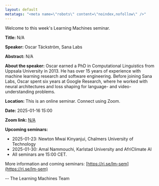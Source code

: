 ```yaml
---
layout: default
metatags: "<meta name=\"robots\" content=\"noindex,nofollow\" />"
---
```

 
Welcome to this week's Learning Machines seminar.

**Title:** N/A

**Speaker:** Oscar Täckström, Sana Labs

**Abstract:** N/A

**About the speaker:** Oscar earned a PhD in Computational Linguistics from Uppsala University in 2013. He has over 15 years of experience with machine learning research and software engineering. Before joining Sana Labs, Oscar spent six years at Google Research, where he worked with neural architectures and loss shaping for language- and video-understanding problems.

**Location:** This is an online seminar. Connect using Zoom.

**Date:** 2025-01-16 15:00

**Zoom link:** [N/A](N/A)

**Upcoming seminars:**

* 2025-01-23: Newton Mwai Kinyanjui, Chalmers University of Technology
* 2025-01-30: Amal Nammouchi, Karlstad University and AfriClimate AI
* All seminars are 15:00 CET.

More information and coming seminars: [https://ri.se/lm-sem](https://ri.se/lm-sem)

-- The Learning Machines Team

